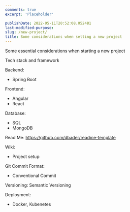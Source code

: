 ```yaml
---
comments: true
excerpt: 'Placeholder' 

publishDate: 2022-05-11T20:52:08.052481
last-modified-purpose:
slug: /new-project/
title: Some considerations when setting a new project
---
```


Some essential considerations when starting a new project

Tech stack and framework

Backend:
- Spring Boot

Frontend:
- Angular
- React

Database:
- SQL
- MongoDB

Read Me:
https://github.com/dbader/readme-template

Wiki:
- Project setup

Git Commit Format:
- Conventional Commit

Versioning: Semantic Versioning

Deployment:
- Docker, Kubenetes